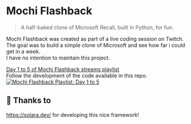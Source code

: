 # Mochi Flashback
> A half-baked clone of Microsoft Recall, built in Python, for fun.

Mochi Flashback was created as part of a live
coding session on Twitch. The goal was to build a simple clone of Microsoft
and see how far i could get in a week.  
I have no intention to maintain this project.  

[Day 1 to 5 of Mochi Flashback streams playlist](https://www.youtube.com/playlist?list=PLqFOswg8ElTKXaAtYWmWYpR0JY0uWgE1T)  
Follow the development of the code available in this repo.  
[![Mochi Flashback Playlist: Day 1 to 5](https://github.com/DiogoNeves/mochi-flashback/assets/178898/45373020-5f00-4ef6-a40c-fe8435995ec2)](https://youtu.be/hAWpsIuem10)
  
## 🙏 Thanks to
https://solara.dev/ for developing this nice framework!

